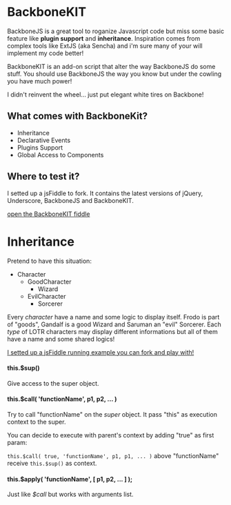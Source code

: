 BackboneKIT
===========

BackboneJS is a great tool to roganize Javascript code but miss some basic feature like **plugin support** and **inheritance**.
Inspiration comes from complex tools like ExtJS (aka Sencha) and i'm sure many of your will implement my code better!

BackboneKIT is an add-on script that alter the way BackboneJS do some stuff. 
You should use BackboneJS the way you know but under the cowling you have much power!

I didn't reinvent the wheel... just put elegant white tires on Backbone!

## What comes with BackboneKit?

* Inheritance
* Declarative Events
* Plugins Support
* Global Access to Components

## Where to test it?

I setted up a jsFiddle to fork. 
It contains the latest versions of jQuery, Underscore, BackboneJS and BackboneKIT.

[open the BackboneKIT fiddle](http://jsfiddle.net/mpeg/r83au/)


Inheritance
===========

Pretend to have this situation:

- Character
	- GoodCharacter
		- Wizard
	- EvilCharacter
		- Sorcerer

Every _character_ have a name and some logic to display itself.
Frodo is part of "goods", Gandalf is a good Wizard and Saruman an "evil" Sorcerer.
Each _type_ of LOTR characters may display different informations but all of them have a name and some shared logics!

[I setted up a jsFiddle running example you can fork and play with!](http://jsfiddle.net/mpeg/wU83C/)

#### this.$sup()
Give access to the super object.

#### this.$call( 'functionName', p1, p2, ... )

Try to call "functionName" on the _super_ object.
It pass "this" as execution context to the super.

You can decide to execute with parent's context by adding "true" as first param:

`this.$call( true, 'functionName', p1, p1, ... )`
above "functionName" receive `this.$sup()` as context.


#### this.$apply( 'functionName', [ p1, p2, ... ] );

Just like _$call_ but works with arguments list.


